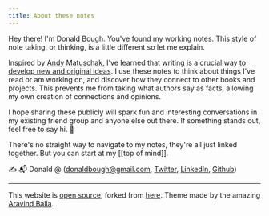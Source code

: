 ```yaml
---  
title: About these notes  
---  
```


Hey there! I'm Donald Bough. You've found my working notes. This style of note taking, or thinking, is a little different so let me explain.      
      
Inspired by [Andy Matuschak](https://andymatuschak.org/), I've learned that writing is a crucial way [to develop new and original ideas](https://notes.andymatuschak.org/z6cFzJWgj9vZpnrQsjrZ8yCNREzCTgyFeVZTb). I use these notes to think about things I've read or am working on, and discover how they connect to other books and projects. This prevents me from taking what authors say as facts, allowing my own creation of connections and opinions.    
    
I hope sharing these publicly will spark fun and interesting conversations in my existing friend group and anyone else out there. If something stands out, feel free to say hi. 👋
      
There's no straight way to navigate to my notes, they're all just linked together. But you can start at my [[top of mind]].


✍ 📬️ Donald @ ([donaldbough@gmail.com](mailto:donaldbough@gmail.com), [Twitter](https://twitter.com/DonaldBough), [LinkedIn](https://www.linkedin.com/in/donaldbough/), [Github](http://github.com/DonaldBough/))
        
---        
 This website is [open source](https://github.com/DonaldBough/notes.aravindballa.com), forked from [here](https://github.com/aravindballa/notes.aravindballa.com). Theme made by the amazing [Aravind Balla](https://aravindballa.com).